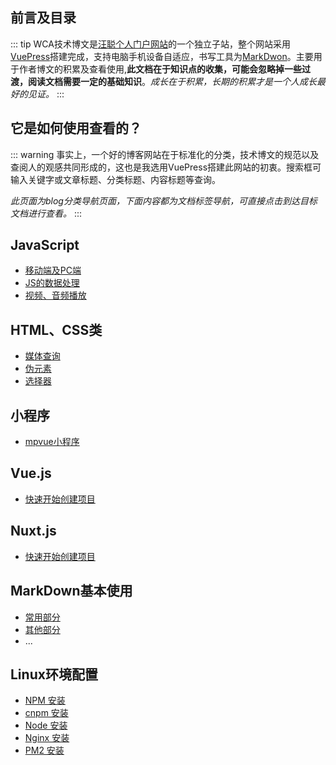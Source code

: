 ## 前言及目录

::: tip
WCA技术博文是[汪聪个人门户网站](http://wangcong.wang/)的一个独立子站，整个网站采用[VuePress](http://vuepress.vuejs.org/)搭建完成，支持电脑手机设备自适应，书写工具为[MarkDwon](http://markdown.cn/)。主要用于作者博文的积累及查看使用,**此文档在于知识点的收集，可能会忽略掉一些过渡，阅读文档需要一定的基础知识**。*成长在于积累，长期的积累才是一个人成长最好的见证。*
:::

## 它是如何使用查看的？

::: warning
事实上，一个好的博客网站在于标准化的分类，技术博文的规范以及查阅人的观感共同形成的，这也是我选用VuePress搭建此网站的初衷。搜索框可输入关键字或文章标题、分类标题、内容标题等查询。

*此页面为blog分类导航页面，下面内容都为文档标签导航，可直接点击到达目标文档进行查看。*
:::

## JavaScript
* [移动端及PC端](../blog/JavaScript.md#移动端及PC端)
* [JS的数据处理](../blog/JavaScript.md#JS的数据处理)
* [视频、音频播放](../blog/JavaScript.md#网页的视频、音频播放)

## HTML、CSS类
* [媒体查询](../blog/H5C3.md#媒体查询)
* [伪元素](../blog/H5C3.md#伪元素)
* [选择器](../blog/H5C3.md#选择器)

## 小程序
* [mpvue小程序](../blog/wxApplet.md#mpvue小程序)

## Vue.js
* [快速开始创建项目](../blog/Vue.md#起步)

## Nuxt.js
* [快速开始创建项目](../blog/Nuxt.md#安装)

## MarkDown基本使用

* [常用部分](../blog/markDown.md#常用部分)
* [其他部分](../blog/markDown.md#其他部分)
* ...

## Linux环境配置
* [NPM 安装](../blog/Linux.md#NPM安装)
* [cnpm 安装](../blog/Linux.md#cnpm安装)
* [Node 安装](../blog/Linux.md#Node安装)
* [Nginx 安装](../blog/Linux.md#Nginx安装)
* [PM2 安装](../blog/Linux.md#PM2安装)